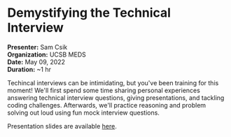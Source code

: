 # Demystifying the Technical Interview
**Presenter:** Sam Csik   
**Organization:** UCSB MEDS  
**Date:** May 09, 2022  
**Duration:** ~1 hr

Techincal interviews can be intimidating, but you've been training for this moment! We'll first spend some time sharing personal experiences answering technical interview questions, giving presentations, and tackling coding challenges. Afterwards, we'll practice reasoning and problem solving out loud  using fun mock interview questions.

Presentation slides are available [here](https://ucsb-meds.github.io/technical-interviews/#1).
